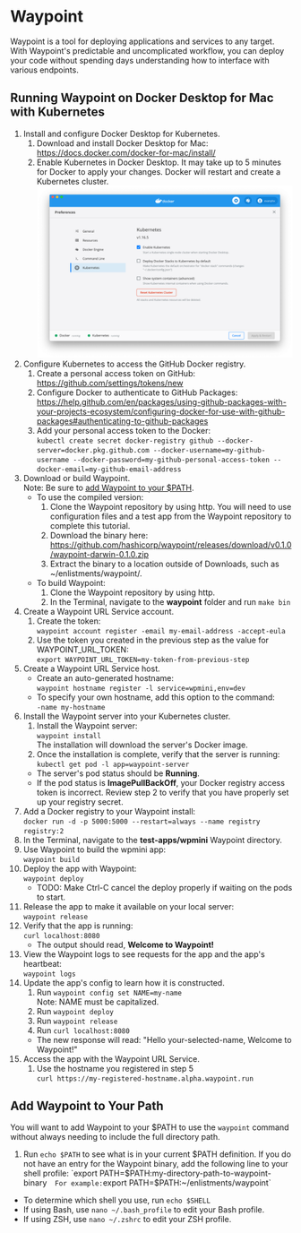 # Waypoint

Waypoint is a tool for deploying applications and services to any target. With Waypoint's predictable and uncomplicated workflow, you can deploy your code without spending days understanding how to interface with various endpoints. 

## Running Waypoint on Docker Desktop for Mac with Kubernetes

1. Install and configure Docker Desktop for Kubernetes.
    1. Download and install Docker Desktop for Mac: https://docs.docker.com/docker-for-mac/install/
    1. Enable Kubernetes in Docker Desktop. It may take up to 5 minutes for Docker to apply your changes. Docker will restart and create a Kubernetes cluster.
    ![Image of Kubernetes Settings](./docs/images/d4m-k8s.png)
1. Configure Kubernetes to access the GitHub Docker registry.
    1. Create a personal access token on GitHub: https://github.com/settings/tokens/new
    1. Configure Docker to authenticate to GitHub Packages: https://help.github.com/en/packages/using-github-packages-with-your-projects-ecosystem/configuring-docker-for-use-with-github-packages#authenticating-to-github-packages
    1. Add your personal access token to the Docker:  
    ``kubectl create secret docker-registry github --docker-server=docker.pkg.github.com --docker-username=my-github-username --docker-password=my-github-personal-access-token --docker-email=my-github-email-address``
1. Download or build Waypoint.  
  Note: Be sure to [add Waypoint to your $PATH](##-add-waypoint-to-your-path).
    * To use the compiled version:
      1. Clone the Waypoint repository by using http. You will need to use configuration files and a test app from the Waypoint repository to complete this tutorial.
      1. Download the binary here: https://github.com/hashicorp/waypoint/releases/download/v0.1.0/waypoint-darwin-0.1.0.zip
      1. Extract the binary to a location outside of Downloads, such as ~/enlistments/waypoint/.
    * To build Waypoint:
      1. Clone the Waypoint repository by using http.
      1. In the Terminal, navigate to the **waypoint** folder and run `make bin`
1. Create a Waypoint URL Service account.
    1. Create the token:  
    `waypoint account register -email my-email-address -accept-eula` 
    1. Use the token you created in the previous step as the value for WAYPOINT\_URL\_TOKEN:  
    `export WAYPOINT_URL_TOKEN=my-token-from-previous-step`
1. Create a Waypoint URL Service host.
    * Create an auto-generated hostname:  
    `waypoint hostname register -l service=wpmini,env=dev`
    * To specify your own hostname, add this option to the command:  
    `-name my-hostname`
1. Install the Waypoint server into your Kubernetes cluster.
    1. Install the Waypoint server:  
    `waypoint install`  
    The installation will download the server's Docker image.
    1. Once the installation is complete, verify that the server is running:  
    `kubectl get pod -l app=waypoint-server`
    * The server's pod status should be **Running**.
    * If the pod status is **ImagePullBackOff**, your Docker registry access token is incorrect. Review step 2 to verify that you have properly set up your registry secret.
1. Add a Docker registry to your Waypoint install:  
    `docker run -d -p 5000:5000 --restart=always --name registry registry:2`
1. In the Terminal, navigate to the **test-apps/wpmini** Waypoint directory.
1. Use Waypoint to build the wpmini app:  
    `waypoint build`
1. Deploy the app with Waypoint:  
    `waypoint deploy`
    * TODO: Make Ctrl-C cancel the deploy properly if waiting on the pods to start.
1. Release the app to make it available on your local server:  
    `waypoint release`
1. Verify that the app is running:  
    `curl localhost:8080`
   * The output should read, **Welcome to Waypoint!**
1. View the Waypoint logs to see requests for the app and the app's heartbeat:  
    `waypoint logs`
1. Update the app's config to learn how it is constructed.
    1. Run `waypoint config set NAME=my-name`  
    Note: NAME must be capitalized.
    1. Run `waypoint deploy`
    1. Run `waypoint release`
    1. Run `curl localhost:8080`
    * The new response will read: "Hello your-selected-name, Welcome to Waypoint!"
1. Access the app with the Waypoint URL Service.
    1. Use the hostname you registered in step 5  
    `curl https://my-registered-hostname.alpha.waypoint.run`

## Add Waypoint to Your Path
You will want to add Waypoint to your $PATH to use the `waypoint` command without always needing to include the full directory path.
1. Run `echo $PATH` to see what is in your current $PATH definition. If you do not have an entry for the Waypoint binary, add the following line to your shell profile:  
`export PATH=$PATH:my-directory-path-to-waypoint-binary`  
    For example: `export PATH=$PATH:~/enlistments/waypoint`
* To determine which shell you use, run `echo $SHELL`
* If using Bash, use `nano ~/.bash_profile` to edit your Bash profile.
* If using ZSH, use `nano ~/.zshrc` to edit your ZSH profile.
